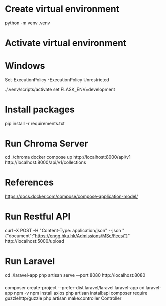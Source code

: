 # Create virtual environment
python -m venv .venv

# Activate virtual environment
# Windows
Set-ExecutionPolicy -ExecutionPolicy Unrestricted

./.venv/scripts/activate
set FLASK_ENV=development

# Install packages
pip install -r requirements.txt

# Run Chroma Server
cd ./chroma
docker compose up
http://localhost:8000/api/v1
http://localhost:8000/api/v1/collections

# References
https://docs.docker.com/compose/compose-application-model/

# Run Restful API
curl -X POST -H "Content-Type: application/json" --json "{\"document\":\"https://engg.hku.hk/Admissions/MSc/Fees\"}" http://localhost:5000/upload

# Run Laravel
cd ./laravel-app
php artisan serve --port 8080
http://localhost:8080

###
composer create-project --prefer-dist laravel/laravel laravel-app
cd laravel-app
npm -v
npm install axios
php artisan install:api
composer require guzzlehttp/guzzle
php artisan make:controller Controller